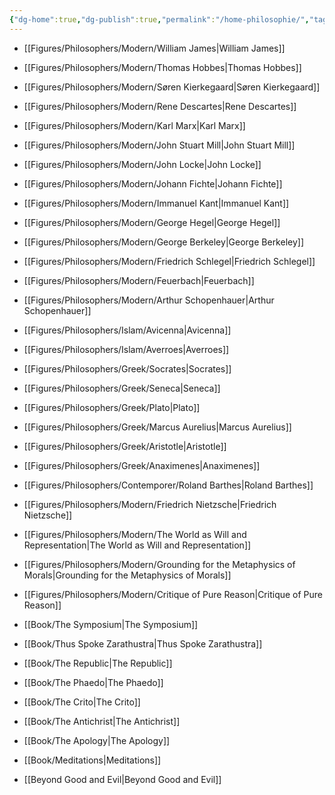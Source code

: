 ```yaml
---
{"dg-home":true,"dg-publish":true,"permalink":"/home-philosophie/","tags":"gardenEntry","dgPassFrontmatter":true}
---
```



- [[Figures/Philosophers/Modern/William James\|William James]]
- [[Figures/Philosophers/Modern/Thomas Hobbes\|Thomas Hobbes]]
- [[Figures/Philosophers/Modern/Søren Kierkegaard\|Søren Kierkegaard]]
- [[Figures/Philosophers/Modern/Rene Descartes\|Rene Descartes]]
- [[Figures/Philosophers/Modern/Karl Marx\|Karl Marx]]
- [[Figures/Philosophers/Modern/John Stuart Mill\|John Stuart Mill]]
- [[Figures/Philosophers/Modern/John Locke\|John Locke]]
- [[Figures/Philosophers/Modern/Johann Fichte\|Johann Fichte]]
- [[Figures/Philosophers/Modern/Immanuel Kant\|Immanuel Kant]]
- [[Figures/Philosophers/Modern/George Hegel\|George Hegel]]
- [[Figures/Philosophers/Modern/George Berkeley\|George Berkeley]]
- [[Figures/Philosophers/Modern/Friedrich Schlegel\|Friedrich Schlegel]]
- [[Figures/Philosophers/Modern/Feuerbach\|Feuerbach]]
- [[Figures/Philosophers/Modern/Arthur Schopenhauer\|Arthur Schopenhauer]]
- [[Figures/Philosophers/Islam/Avicenna\|Avicenna]]
- [[Figures/Philosophers/Islam/Averroes\|Averroes]]
- [[Figures/Philosophers/Greek/Socrates\|Socrates]]
- [[Figures/Philosophers/Greek/Seneca\|Seneca]]
- [[Figures/Philosophers/Greek/Plato\|Plato]]
- [[Figures/Philosophers/Greek/Marcus Aurelius\|Marcus Aurelius]]
- [[Figures/Philosophers/Greek/Aristotle\|Aristotle]]
- [[Figures/Philosophers/Greek/Anaximenes\|Anaximenes]]
- [[Figures/Philosophers/Contemporer/Roland Barthes\|Roland Barthes]]
- [[Figures/Philosophers/Modern/Friedrich Nietzsche\|Friedrich Nietzsche]]


- [[Figures/Philosophers/Modern/The World as Will and Representation\|The World as Will and Representation]]
- [[Figures/Philosophers/Modern/Grounding for the Metaphysics of Morals\|Grounding for the Metaphysics of Morals]]
- [[Figures/Philosophers/Modern/Critique of Pure Reason\|Critique of Pure Reason]]
- [[Book/The Symposium\|The Symposium]]
- [[Book/Thus Spoke Zarathustra\|Thus Spoke Zarathustra]]
- [[Book/The Republic\|The Republic]]
- [[Book/The Phaedo\|The Phaedo]]
- [[Book/The Crito\|The Crito]]
- [[Book/The Antichrist\|The Antichrist]]
- [[Book/The Apology\|The Apology]]
- [[Book/Meditations\|Meditations]]
- [[Beyond Good and Evil\|Beyond Good and Evil]]












